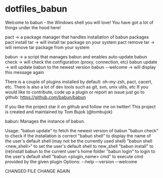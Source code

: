 # dotfiles_babun
Welcome to babun - the Windows shell you will love!
You have got a lot of things under the hood here!

   pact -> a package manager that handles installation of babun packages
      pact install tar -> will install tar package on your system
      pact remove tar -> will remove tar package from your system

   babun -> a script that manages babun and enables auto-update
      babun check -> will check the configuration (proxy, connection, etc)
      babun update -> will update babun to the newest version
      babun --welcome -> will display this message again

There is a couple of plugins installed by default: oh-my-zsh, pact, cacert, etc.
There is also a lot of dev tools such as git, svn, unix utils, etc
If you would like to contribute, code up a plugin or report an issue just
go to github: https://github.com/babun/babun

If you like the project star it on github and follow me on twitter!
This project is created and maintained by Tom Bujok (@tombujok)

babun: Manages the instance of babun.

Usage:
  "babun update" to fetch the newest version of babun
  "babun check" to check if the installation is correct
  "babun shell" to display the name of the user's default shell (may not be the currently used shell)
  "babun shell <new_shell>" to set the user's default shell to new_shell
  "babun install" to (re)install babun to the current user's home folder
  "babun login" to login to the user's default shell
  "babun <plugin_name> cmd" to execute cmd provided by the given plugin
Options:
  --help
  --version
  --welcome

  CHANGED FILE
  CHANGE AGAIN
